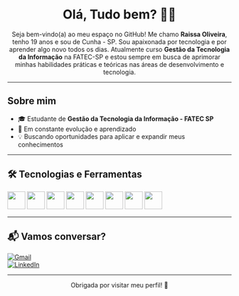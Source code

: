 <h1 align="center">Olá, Tudo bem? 👩‍💻</h1>

<p align="center">
  Seja bem-vindo(a) ao meu espaço no GitHub! Me chamo <strong>Raissa Oliveira</strong>, tenho 19 anos e sou de Cunha - SP. Sou apaixonada por tecnologia e por aprender algo novo todos os dias. Atualmente curso <strong>Gestão da Tecnologia da Informação</strong> na FATEC-SP e estou sempre em busca de aprimorar minhas habilidades práticas e teóricas nas áreas de desenvolvimento e tecnologia.
</p>

---

## Sobre mim

- 🎓 Estudante de **Gestão da Tecnologia da Informação - FATEC SP**
- 🚀 Em constante evolução e aprendizado
- 💡 Buscando oportunidades para aplicar e expandir meus conhecimentos

---

## 🛠 Tecnologias e Ferramentas

<p>
  <img src="https://cdn.jsdelivr.net/gh/devicons/devicon/icons/html5/html5-original.svg" width="40"/>
  <img src="https://cdn.jsdelivr.net/gh/devicons/devicon/icons/css3/css3-original.svg" width="40"/>
  <img src="https://cdn.jsdelivr.net/gh/devicons/devicon/icons/javascript/javascript-original.svg" width="40"/>
  <img src="https://cdn.jsdelivr.net/gh/devicons/devicon/icons/typescript/typescript-original.svg" width="40"/>
  <img src="https://cdn.jsdelivr.net/gh/devicons/devicon/icons/bootstrap/bootstrap-original.svg" width="40"/>
  <img src="https://cdn.jsdelivr.net/gh/devicons/devicon/icons/tailwindcss/tailwindcss-plain.svg" width="40"/>
  <img src="https://cdn.jsdelivr.net/gh/devicons/devicon/icons/nodejs/nodejs-original.svg" width="40"/>
  <img src="https://cdn.jsdelivr.net/gh/devicons/devicon/icons/mysql/mysql-original.svg" width="40"/>
</p>

---

## 📬 Vamos conversar?

[![Gmail](https://img.shields.io/badge/Gmail-D14836?style=for-the-badge&logo=gmail&logoColor=white)](mailto:raissaoliveir4.contato@gmail.com)  
[![LinkedIn](https://img.shields.io/badge/LinkedIn-0077B5?style=for-the-badge&logo=linkedin&logoColor=white)](https://www.linkedin.com/in/raissaollv/)

---

<p align="center">Obrigada por visitar meu perfil! 💚</p>
